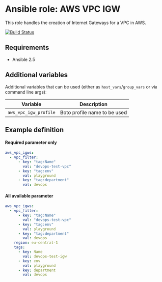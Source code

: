 # Ansible role: AWS VPC IGW

This role handles the creation of Internet Gateways for a VPC in AWS.

[![Build Status](https://travis-ci.org/Flaconi/ansible-role-aws-vpc-igw.svg?branch=master)](https://travis-ci.org/Flaconi/ansible-role-aws-vpc-igw)

## Requirements

* Ansible 2.5


## Additional variables

Additional variables that can be used (either as `host_vars`/`group_vars` or via command line args):

| Variable              | Description                  |
|-----------------------|------------------------------|
| `aws_vpc_igw_profile` | Boto profile name to be used |


## Example definition

#### Required parameter only

```yml
aws_vpc_igws:
  - vpc_filter:
      - key: "tag:Name"
        val: "devops-test-vpc"
      - key: "tag:env"
        val: playground
      - key: "tag:department"
        val: devops
```

#### All available parameter
```yml
aws_vpc_igws:
  - vpc_filter:
      - key: "tag:Name"
        val: "devops-test-vpc"
      - key: "tag:env"
        val: playground
      - key: "tag:department"
        val: devops
    region: eu-central-1
    tags:
      - key: Name
        val: devops-test-igw
      - key: env
        val: playground
      - key: department
        val: devops
```

